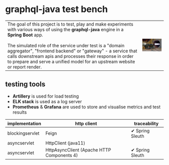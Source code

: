 # graphql-java test bench

<table>
    <tr>
        <td>
            The goal of this project is to test, play and make experiments with various ways of using the <strong>graphql-java</strong> engine in a <strong>Spring Boot</strong> app.<br/><br/>
            The simulated role of the service under test is a "domain aggregator", "frontend backend" or "gateway" - a service that calls downstream apis and processes their response in order to prepare and serve a unified model for an upstream website or report render.
        </td>
        <td>
            <img src="f16_engine_pw_f100.jpg" alt="PW F100 engine during testing" width="300"/>
        </td>
    </tr>
</table>


## testing tools
 - **Artillery** is used for load testing
 - **ELK stack** is used as a log server
 - **Prometheus** & **Grafana** are used to store and visualise metrics and test results




| implementation  | http client                                | traceability       |
| --------------- | ------------------------------------------ | ------------------ |
| blockingservlet | Feign                                      | ✔   Spring Sleuth |
| asyncservlet    | HttpClient (java11)                        |                    |
| asyncservlet    | HttpAsyncClient (Apache HTTP Components 4) | ✔  Spring Sleuth  |

